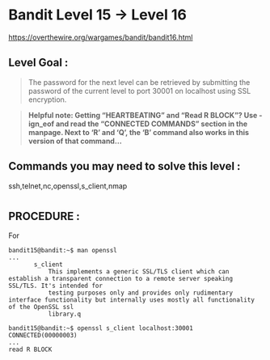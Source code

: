 # Bandit Level 15 -> Level 16 #

https://overthewire.org/wargames/bandit/bandit16.html

## Level Goal : ##
>The password for the next level can be retrieved by submitting the password of the current level to port 30001 on localhost using SSL encryption.

>**Helpful note: Getting “HEARTBEATING” and “Read R BLOCK”? Use -ign_eof and read the “CONNECTED COMMANDS” section in the manpage. Next to ‘R’ and ‘Q’, the ‘B’ command also works in this version of that command…**

## Commands you may need to solve this level : ##
ssh,telnet,nc,openssl,s_client,nmap

#  
## PROCEDURE : ##

For 


```console
bandit15@bandit:~$ man openssl
...
       s_client
           This implements a generic SSL/TLS client which can establish a transparent connection to a remote server speaking SSL/TLS. It's intended for
           testing purposes only and provides only rudimentary interface functionality but internally uses mostly all functionality of the OpenSSL ssl
           library.q
```


```console
bandit15@bandit:~$ openssl s_client localhost:30001
CONNECTED(00000003)
...
read R BLOCK

